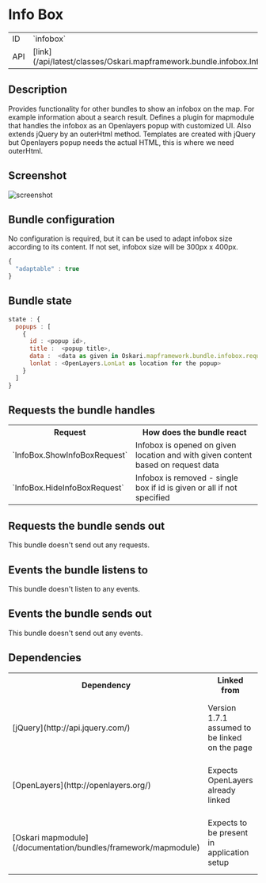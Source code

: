 # Info Box

<table class="table">
  <tr>
    <td>ID</td><td>`infobox`</td>
  </tr>
  <tr>
    <td>API</td><td>[link](/api/latest/classes/Oskari.mapframework.bundle.infobox.InfoBoxBundleInstance.html)</td>
  </tr>
</table>

## Description

Provides functionality for other bundles to show an infobox on the map. For example information about a search result. Defines a plugin for mapmodule that handles the infobox as an Openlayers popup with customized UI. Also extends jQuery by an outerHtml method. Templates are created with jQuery but Openlayers popup needs the actual HTML, this is where we need outerHtml.

## Screenshot

![screenshot](/images/bundles/infobox.png)

## Bundle configuration

No configuration is required, but it can be used to adapt infobox size according to its content. If not set, infobox size will be 300px x 400px.

```javascript
{
  "adaptable" : true
}
```

## Bundle state

```javascript
state : {
  popups : [
    {
      id : <popup id>,
      title :  <popup title>,
      data :  <data as given in Oskari.mapframework.bundle.infobox.request.ShowInfoBoxRequest.getContent()>,
      lonlat : <OpenLayers.LonLat as location for the popup>
    }
  ]
}
```

## Requests the bundle handles

<table class="table">
  <tr>
    <th>Request</th><th>How does the bundle react</th>
  </tr>
  <tr>
    <td> `InfoBox.ShowInfoBoxRequest` </td><td> Infobox is opened on given location and with given content based on request data</td>
  </tr>
  <tr>
    <td> `InfoBox.HideInfoBoxRequest` </td><td> Infobox is removed - single box if id is given or all if not specified</td>
  </tr>
</table>

## Requests the bundle sends out

This bundle doesn't send out any requests.

## Events the bundle listens to

This bundle doesn't listen to any events.

## Events the bundle sends out

This bundle doesn't send out any events.

## Dependencies

<table class="table">
  <tr>
    <th>Dependency</th><th>Linked from</th><th>Purpose</th>
  </tr>
  <tr>
    <td> [jQuery](http://api.jquery.com/) </td>
    <td> Version 1.7.1 assumed to be linked on the page</td>
    <td> Used to create the component UI from begin to end </td>
  </tr>
  <tr>
    <td> [OpenLayers](http://openlayers.org/) </td>
    <td> Expects OpenLayers already linked </td>
    <td> To control map and show an Openlayers popup on it</td>
  </tr>
  <tr>
    <td> [Oskari mapmodule](/documentation/bundles/framework/mapmodule)</td>
    <td> Expects to be present in application setup </td>
    <td> To register plugin to map/gain control to Openlayers map</td>
  </tr>
</table>
